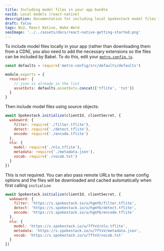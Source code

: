 ```yaml
---
title: Including model files in your app bundle
navId: Local models (react-native)
description: Documentation for including local Spokestack model files in React Native app bundles.
draft: false
tags: NLU, React Native, Wake Word
seoImage: '../../assets/docs/react-native-getting-started.png'
---
```


To include model files locally in your app (rather than downloading them from a CDN), you also need to add the necessary extensions so
the files can be included by Babel. To do this, edit your [`metro.config.js`](https://facebook.github.io/metro/docs/configuration/).

```js
const defaults = require('metro-config/src/defaults/defaults')

module.exports = {
  resolver: {
    // json is already in the list
    assetExts: defaults.assetExts.concat(['tflite', 'txt'])
  }
}
```

Then include model files using source objects:

```js
await Spokestack.initialize(clientId, clientSecret, {
  wakeword: {
    filter: require('./filter.tflite'),
    detect: require('./detect.tflite'),
    encode: require('./encode.tflite')
  },
  nlu: {
    model: require('./nlu.tflite'),
    metadata: require('./metadata.json'),
    vocab: require('./vocab.txt')
  }
})
```

This is not required. You can also pass remote URLs to the same config options and the files will be downloaded and cached automatically when first calling `initialize`:

```js
await Spokestack.initialize(clientId, clientSecret, {
  wakeword: {
    filter: 'https://s.spokestack.io/u/hgmYb/filter.tflite',
    detect: 'https://s.spokestack.io/u/hgmYb/detect.tflite',
    encode: 'https://s.spokestack.io/u/hgmYb/encode.tflite'
  },
  nlu: {
    model: 'https://s.spokestack.io/u/7fYxV/nlu.tflite',
    metadata: 'https://s.spokestack.io/u/7fYxV/metadata.json',
    vocab: 'https://s.spokestack.io/u/7fYxV/vocab.txt'
  }
})
```
